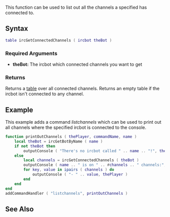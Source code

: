 This function can be used to list out all the channels a specified has connected to.

Syntax
------

``` lua
table ircGetConnectedChannels ( ircbot theBot )
```

### Required Arguments

-   **theBot:** The ircbot which connected channels you want to get

### Returns

Returns a [table](/docs/table.md "wikilink") over all connected channels. Returns an empty table if the ircbot isn't connected to any channel.

Example
-------

This example adds a command *listchannels* which can be used to print out all channels where the specified ircbot is connected to the console.

``` lua
function printOutChannels ( thePlayer, commandName, name )
    local theBot = ircGetBotByName ( name )
    if not theBot then
        outputConsole ( "There's no ircbot called " .. name .. "!", thePlayer )
    else
        local channels = ircGetConnectedChannels ( theBot )
        outputConsole ( name .. " is on " .. #channels .. " channels:", thePlayer ) 
        for key, value in ipairs ( channels ) do
            outputConsole ( "- " .. value, thePlayer )
        end
    end
end
addCommandHandler ( "listchannels", printOutChannels )
```

See Also
--------
